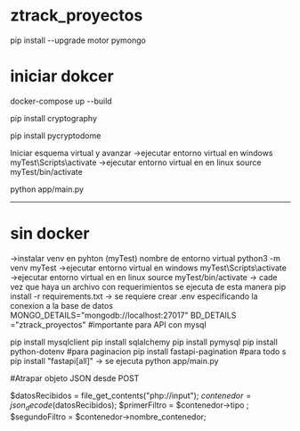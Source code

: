 # ztrack_proyectos
pip install --upgrade motor pymongo

# iniciar dokcer 
docker-compose up --build


pip install cryptography

pip install pycryptodome


Iniciar esquema virtual y avanzar 
->ejecutar entorno virtual en windows
myTest\Scripts\activate
->ejecutar entorno virtual en en linux
source myTest/bin/activate

python app/main.py

------------
# sin docker 
->instalar venv en pyhton (myTest) nombre de entorno virtual
python3 -m venv myTest
->ejecutar entorno virtual en windows
myTest\Scripts\activate
->ejecutar entorno virtual en en linux
source myTest/bin/activate
-> cade vez que haya un archivo con requerimientos se ejecuta de esta manera
pip install -r requirements.txt
-> se requiere crear .env
especificando la conexion a la base de datos
MONGO_DETAILS="mongodb://localhost:27017"
BD_DETAILS ="ztrack_proyectos"
#importante para API con mysql 

pip install mysqlclient
pip install sqlalchemy
pip install pymysql
pip install python-dotenv
#para paginacion
pip install fastapi-pagination
#para todo s 
pip install "fastapi[all]"
-> se ejecuta 
python app/main.py


#Atrapar objeto JSON desde POST 

$datosRecibidos = file_get_contents("php://input");
$contenedor = json_decode($datosRecibidos);
$primerFiltro = $contenedor->tipo ;
$segundoFiltro = $contenedor->nombre_contenedor;
